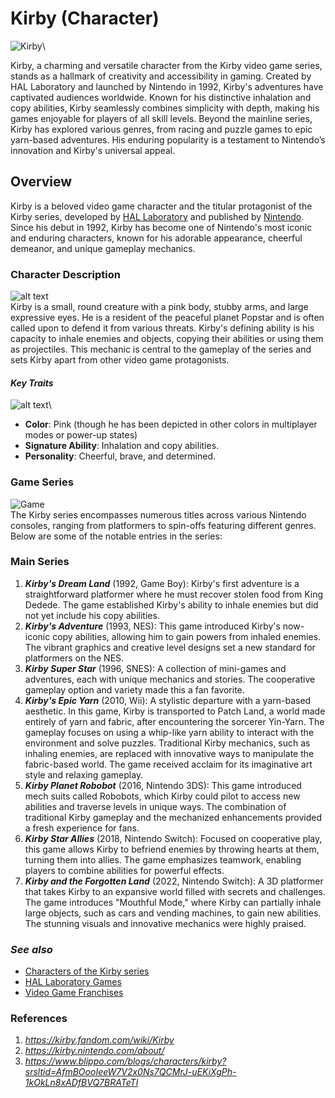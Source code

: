 # **Kirby** (Character)
![Kirby](https://platform.polygon.com/wp-content/uploads/sites/2/chorus/uploads/chorus_asset/file/19262002/open_graph.jpg?quality=90&strip=all&crop=7.4375,0,85.125,100)\

Kirby, a charming and versatile character from the Kirby video game series, stands as a hallmark of creativity and accessibility in gaming. Created by HAL Laboratory and launched by Nintendo in 1992, Kirby's adventures have captivated audiences worldwide. Known for his distinctive inhalation and copy abilities, Kirby seamlessly combines simplicity with depth, making his games enjoyable for players of all skill levels. Beyond the mainline series, Kirby has explored various genres, from racing and puzzle games to epic yarn-based adventures. His enduring popularity is a testament to Nintendo’s innovation and Kirby's universal appeal.

## **Overview**
Kirby is a beloved video game character and the titular protagonist of the Kirby series, developed by [HAL Laboratory](https://www.hallab.co.jp/eng/) and published by [Nintendo](https://www.nintendo.com/us/?srsltid=AfmBOopy4rJXTgI7naZpiRXNKehCmj34BOcjC4U7MKjBg9s1CoVGHf93). Since his debut in 1992, Kirby has become one of Nintendo's most iconic and enduring characters, known for his adorable appearance, cheerful demeanor, and unique gameplay mechanics.

### Character Description
![alt text](https://static.wikia.nocookie.net/kirby/images/e/e9/HnK_Kirby.png/revision/latest/scale-to-width-down/985?cb=20240905164225&path-prefix=en)\
Kirby is a small, round creature with a pink body, stubby arms, and large expressive eyes. He is a resident of the peaceful planet Popstar and is often called upon to defend it from various threats. Kirby's defining ability is his capacity to inhale enemies and objects, copying their abilities or using them as projectiles. This mechanic is central to the gameplay of the series and sets Kirby apart from other video game protagonists.

#### ***Key Traits***
![alt text](https://images-wixmp-ed30a86b8c4ca887773594c2.wixmp.com/f/f8928896-0a94-4239-bb47-f5e66c45cd78/df2wlx4-2b3dd45a-fe21-4cc8-85fe-c10a8eb9b315.png/v1/fill/w_1280,h_720,q_80,strp/top_10_kirby_copy_abilities_by_sarhanxg_df2wlx4-fullview.jpg?token=eyJ0eXAiOiJKV1QiLCJhbGciOiJIUzI1NiJ9.eyJzdWIiOiJ1cm46YXBwOjdlMGQxODg5ODIyNjQzNzNhNWYwZDQxNWVhMGQyNmUwIiwiaXNzIjoidXJuOmFwcDo3ZTBkMTg4OTgyMjY0MzczYTVmMGQ0MTVlYTBkMjZlMCIsIm9iaiI6W1t7ImhlaWdodCI6Ijw9NzIwIiwicGF0aCI6IlwvZlwvZjg5Mjg4OTYtMGE5NC00MjM5LWJiNDctZjVlNjZjNDVjZDc4XC9kZjJ3bHg0LTJiM2RkNDVhLWZlMjEtNGNjOC04NWZlLWMxMGE4ZWI5YjMxNS5wbmciLCJ3aWR0aCI6Ijw9MTI4MCJ9XV0sImF1ZCI6WyJ1cm46c2VydmljZTppbWFnZS5vcGVyYXRpb25zIl19.aEdtrUobL53oiJfZt0UWhyng-nFat2W-AnkOaL3xLzA)\
- **Color**: Pink (though he has been depicted in other colors in multiplayer modes or power-up states)
- **Signature Ability**: Inhalation and copy abilities.
- **Personality**: Cheerful, brave, and determined.

### **Game Series**
![Game](https://assets.nuuvem.com/image/upload/v1/products/5e5ede31c883e60be6f353f9/sharing_images/gvf3uwle3onuvu5lqirg.jpg)\
The Kirby series encompasses numerous titles across various Nintendo consoles, ranging from platformers to spin-offs featuring different genres. Below are some of the notable entries in the series:

### **Main Series**
1. ***Kirby's Dream Land*** (1992, Game Boy): Kirby's first adventure is a straightforward platformer where he must recover stolen food from King Dedede. The game established Kirby's ability to inhale enemies but did not yet include his copy abilities.
2. ***Kirby's Adventure*** (1993, NES): This game introduced Kirby's now-iconic copy abilities, allowing him to gain powers from inhaled enemies. The vibrant graphics and creative level designs set a new standard for platformers on the NES.
3. ***Kirby Super Star*** (1996, SNES): A collection of mini-games and adventures, each with unique mechanics and stories. The cooperative gameplay option and variety made this a fan favorite.
4. ***Kirby's Epic Yarn*** (2010, Wii): A stylistic departure with a yarn-based aesthetic. In this game, Kirby is transported to Patch Land, a world made entirely of yarn and fabric, after encountering the sorcerer Yin-Yarn. The gameplay focuses on using a whip-like yarn ability to interact with the environment and solve puzzles. Traditional Kirby mechanics, such as inhaling enemies, are replaced with innovative ways to manipulate the fabric-based world. The game received acclaim for its imaginative art style and relaxing gameplay.
5. ***Kirby Planet Robobot*** (2016, Nintendo 3DS): This game introduced mech suits called Robobots, which Kirby could pilot to access new abilities and traverse levels in unique ways. The combination of traditional Kirby gameplay and the mechanized enhancements provided a fresh experience for fans.
6. ***Kirby Star Allies*** (2018, Nintendo Switch): Focused on cooperative play, this game allows Kirby to befriend enemies by throwing hearts at them, turning them into allies. The game emphasizes teamwork, enabling players to combine abilities for powerful effects.
7. ***Kirby and the Forgotten Land*** (2022, Nintendo Switch): A 3D platformer that takes Kirby to an expansive world filled with secrets and challenges. The game introduces "Mouthful Mode," where Kirby can partially inhale large objects, such as cars and vending machines, to gain new abilities. The stunning visuals and innovative mechanics were highly praised.

### ***See also***
- [Characters of the Kirby series](https://en.wikipedia.org/wiki/Characters_of_the_Kirby_series)
- [HAL Laboratory Games](https://en.wikipedia.org/wiki/Category:HAL_Laboratory_games)
- [Video Game Franchises](https://en.wikipedia.org/wiki/Category:Video_game_franchises)

### **References**
1. *https://kirby.fandom.com/wiki/Kirby*
2. *https://kirby.nintendo.com/about/*
3. *https://www.blippo.com/blogs/characters/kirby?srsltid=AfmBOooIeeW7V2x0Ns7QCMrJ-uEKiXgPh-1kOkLn8xADfBVQ7BRATeTl*


